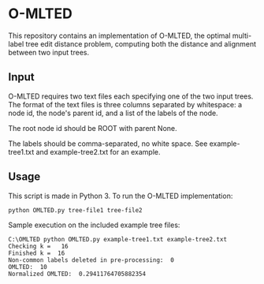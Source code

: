 # O-MLTED

This repository contains an implementation of O-MLTED, the optimal multi-label tree edit distance problem, computing both the distance and alignment between two input trees.

## Input

O-MLTED requires two text files each specifying one of the two input trees. The format of the text files is three columns separated by whitespace: a node id, the node's parent id, and a list of the labels of the node.

The root node id should be ROOT with parent None.

The labels should be comma-separated, no white space.  See example-tree1.txt and example-tree2.txt for an example.

## Usage

This script is made in Python 3. To run the O-MLTED implementation:

```python OMLTED.py tree-file1 tree-file2```

Sample execution on the included example tree files:
```
C:\OMLTED python OMLTED.py example-tree1.txt example-tree2.txt
Checking k =   16
Finished k =  16
Non-common labels deleted in pre-processing:  0
OMLTED:  10
Normalized OMLTED:  0.29411764705882354
```